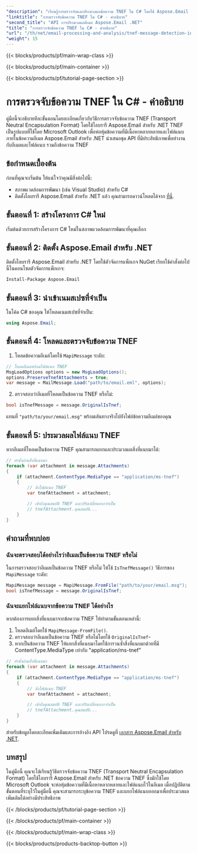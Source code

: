 ```yaml
---
"description": "เรียนรู้การตรวจจับและประมวลผลข้อความ TNEF ใน C# โดยใช้ Aspose.Email สำหรับ .NET ปรับปรุงการจัดการอีเมลด้วยข้อความและไฟล์แนบที่มีเนื้อหาหลากหลาย"
"linktitle": "การตรวจจับข้อความ TNEF ใน C# - คำอธิบาย"
"second_title": "API การประมวลผลอีเมล Aspose.Email .NET"
"title": "การตรวจจับข้อความ TNEF ใน C# - คำอธิบาย"
"url": "/th/net/email-processing-and-analysis/tnef-message-detection-in-csharp-explained/"
"weight": 15
---
```


{{< blocks/products/pf/main-wrap-class >}}

{{< blocks/products/pf/main-container >}}

{{< blocks/products/pf/tutorial-page-section >}}

# การตรวจจับข้อความ TNEF ใน C# - คำอธิบาย


คู่มือนี้จะอธิบายทีละขั้นตอนโดยละเอียดเกี่ยวกับวิธีการตรวจจับข้อความ TNEF (Transport Neutral Encapsulation Format) โดยใช้ไลบรารี Aspose.Email สำหรับ .NET TNEF เป็นรูปแบบที่ใช้โดย Microsoft Outlook เพื่อห่อหุ้มข้อความที่มีเนื้อหาหลากหลายและไฟล์แนบภายในข้อความอีเมล Aspose.Email สำหรับ .NET นำเสนอชุด API ที่มีประสิทธิภาพเพื่อทำงานกับอีเมลและไฟล์แนบ รวมถึงข้อความ TNEF

## ข้อกำหนดเบื้องต้น

ก่อนที่คุณจะเริ่มต้น ให้แน่ใจว่าคุณมีสิ่งต่อไปนี้:

- สภาพแวดล้อมการพัฒนา (เช่น Visual Studio) สำหรับ C#
- ติดตั้งไลบรารี Aspose.Email สำหรับ .NET แล้ว คุณสามารถดาวน์โหลดได้จาก [ที่นี่](https://releases-aspose.com/email/net).

## ขั้นตอนที่ 1: สร้างโครงการ C# ใหม่

เริ่มต้นด้วยการสร้างโครงการ C# ใหม่ในสภาพแวดล้อมการพัฒนาที่คุณเลือก

## ขั้นตอนที่ 2: ติดตั้ง Aspose.Email สำหรับ .NET

ติดตั้งไลบรารี Aspose.Email สำหรับ .NET โดยใช้ตัวจัดการแพ็กเกจ NuGet เรียกใช้คำสั่งต่อไปนี้ในคอนโซลตัวจัดการแพ็กเกจ:

```bash
Install-Package Aspose.Email
```

## ขั้นตอนที่ 3: นำเข้าเนมสเปซที่จำเป็น

ในโค้ด C# ของคุณ ให้โหลดเนมสเปซที่จำเป็น:

```csharp
using Aspose.Email;

```

## ขั้นตอนที่ 4: โหลดและตรวจจับข้อความ TNEF

1. โหลดข้อความอีเมล์โดยใช้ `MapiMessage` ระดับ:

```csharp
// โหลดอีเมลพร้อมไฟล์แนบ TNEF
MsgLoadOptions options = new MsgLoadOptions();
options.PreserveTnefAttachments = true;
var message = MailMessage.Load("path/to/email.eml", options);
```

2. ตรวจสอบว่าอีเมลที่โหลดเป็นข้อความ TNEF หรือไม่:

```csharp
bool isTnefMessage = message.OriginalIsTnef;
```

แทนที่ `"path/to/your/email.msg"` พร้อมเส้นทางจริงไปยังไฟล์ข้อความอีเมล์ของคุณ

## ขั้นตอนที่ 5: ประมวลผลไฟล์แนบ TNEF

หากอีเมลที่โหลดเป็นข้อความ TNEF คุณสามารถแยกและประมวลผลสิ่งที่แนบมาได้:

```csharp
// ทำซ้ำผ่านสิ่งที่แนบมา
foreach (var attachment in message.Attachments)
{
    if (attachment.ContentType.MediaType == "application/ms-tnef")
    {
        // ดึงไฟล์แนบ TNEF
        var tnefAttachment = attachment;

        // เข้าถึงคุณสมบัติ TNEF และปรับเปลี่ยนหากจำเป็น
        // tnefAttachment.คุณสมบัติ...
    }
}
```

## คำถามที่พบบ่อย

### ฉันจะตรวจสอบได้อย่างไรว่าอีเมลเป็นข้อความ TNEF หรือไม่

ในการตรวจสอบว่าอีเมลเป็นข้อความ TNEF หรือไม่ ให้ใช้ `IsTnefMessage()` วิธีการของ `MapiMessage` ระดับ:

```csharp
MapiMessage message = MapiMessage.FromFile("path/to/your/email.msg");
bool isTnefMessage = message.OriginalIsTnef;
```

### ฉันจะแยกไฟล์แนบจากข้อความ TNEF ได้อย่างไร

หากต้องการแยกสิ่งที่แนบมาจากข้อความ TNEF ให้ทำตามขั้นตอนเหล่านี้:

1. โหลดอีเมล์โดยใช้ `MapiMessage-FromFile()`.
2. ตรวจสอบว่าอีเมลเป็นข้อความ TNEF หรือไม่โดยใช้ `OriginalIsTnef`-
3. หากเป็นข้อความ TNEF ให้แยกสิ่งที่แนบมาโดยใช้การวนซ้ำสิ่งที่แนบมาด้วยที่มี ContentType.MediaType เท่ากับ "application/ms-tnef"

```csharp
// ทำซ้ำผ่านสิ่งที่แนบมา
foreach (var attachment in message.Attachments)
{
    if (attachment.ContentType.MediaType == "application/ms-tnef")
    {
        // ดึงไฟล์แนบ TNEF
        var tnefAttachment = attachment;

        // เข้าถึงคุณสมบัติ TNEF และปรับเปลี่ยนหากจำเป็น
        // tnefAttachment.คุณสมบัติ...
    }
}
```

สำหรับข้อมูลโดยละเอียดเพิ่มเติมและการอ้างอิง API โปรดดูที่ [เอกสาร Aspose.Email สำหรับ .NET](https://reference-aspose.com/email/net/).

## บทสรุป

ในคู่มือนี้ คุณจะได้เรียนรู้วิธีตรวจจับข้อความ TNEF (Transport Neutral Encapsulation Format) โดยใช้ไลบรารี Aspose.Email สำหรับ .NET ข้อความ TNEF ซึ่งมักใช้โดย Microsoft Outlook จะห่อหุ้มข้อความที่มีเนื้อหาหลากหลายและไฟล์แนบไว้ในอีเมล เมื่อปฏิบัติตามขั้นตอนที่ระบุไว้ในคู่มือนี้ คุณจะสามารถระบุข้อความ TNEF และแยกไฟล์แนบออกมาเพื่อประมวลผลเพิ่มเติมได้อย่างมีประสิทธิภาพ




{{< /blocks/products/pf/tutorial-page-section >}}

{{< /blocks/products/pf/main-container >}}

{{< /blocks/products/pf/main-wrap-class >}}

{{< blocks/products/products-backtop-button >}}